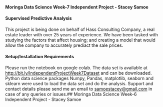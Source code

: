  #### Moringa Data Science Week-7 Independent Project - Stacey Samoe

#### Supervised Predictive Analysis

This project is being done on behalf of Hass Consulting Company, a real estate leader with over 25 years of experience. We have been tasked with studying the factors that affect housing; and creating a model that would allow the company to accurately prediact the sale prices.  


#### Setup/Installation Requirements

Please run the notebook on google colab. The data set is available at http://bit.ly/IndependentProjectWeek7Dataset and can be downloaded. Python data science packages Numpy, Pandas, matplotlib, seaborn and sklearn were used to load the data set and do the analysis. Support and contact details please send me an email to samoestacey@gmail.com in case of any queries or issues.## Moringa Data Science Week-6 Independent Project - Stacey Samoe
